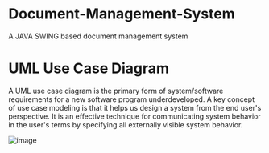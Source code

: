 # Document-Management-System
A JAVA SWING based document management system

# UML Use Case Diagram
A UML use case diagram is the primary form of system/software requirements for a new software program underdeveloped. A key concept of use case modeling is that it helps us design a system from the end user's perspective. It is an effective technique for communicating system behavior in the user's terms by specifying all externally visible system behavior.

![image](https://github.com/user-attachments/assets/a5052a32-a5ff-405d-8a9f-168ac77a930c)

